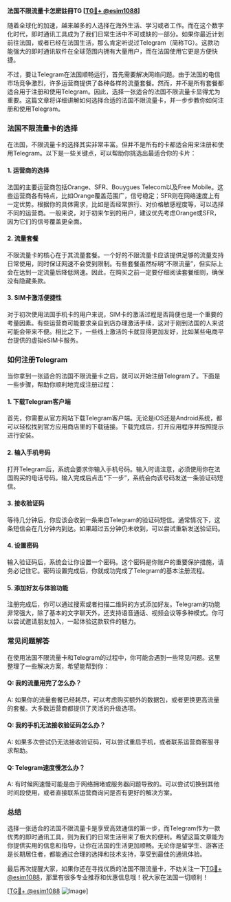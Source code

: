 **法国不限流量卡怎麽註冊TG [[TG💪+ @esim1088](https://t.me/s/esim1088)]**

随着全球化的加速，越来越多的人选择在海外生活、学习或者工作。而在这个数字化时代，即时通讯工具成为了我们日常生活中不可或缺的一部分。如果你最近计划前往法国，或者已经在法国生活，那么肯定听说过Telegram（简称TG）。这款功能强大的即时通讯软件在全球范围内拥有大量用户，而在法国使用它更是方便快捷。

不过，要让Telegram在法国顺畅运行，首先需要解决网络问题。由于法国的电信市场竞争激烈，许多运营商提供了各种各样的流量套餐。然而，并不是所有套餐都适合用于注册和使用Telegram。因此，选择一张适合的法国不限流量卡显得尤为重要。这篇文章将详细讲解如何选择合适的法国不限流量卡，并一步步教你如何注册和使用Telegram。

### 法国不限流量卡的选择

在法国，不限流量卡的选择其实非常丰富。但并不是所有的卡都适合用来注册和使用Telegram。以下是一些关键点，可以帮助你挑选出最适合你的卡片：

#### 1. **运营商的选择**
   法国的主要运营商包括Orange、SFR、Bouygues Telecom以及Free Mobile。这些运营商各有特点，比如Orange覆盖范围广，信号稳定；SFR则在网络速度上有一定优势。根据你的具体需求，比如是否经常旅行、对价格敏感程度等，可以选择不同的运营商。一般来说，对于初来乍到的用户，建议优先考虑Orange或SFR，因为它们的信号覆盖更全面。

#### 2. **流量套餐**
   不限流量卡的核心在于其流量套餐。一个好的不限流量卡应该提供足够的流量支持日常使用，同时保证网速不会受到限制。有些套餐虽然标明“不限流量”，但实际上会在达到一定流量后降低网速。因此，在购买之前一定要仔细阅读套餐细则，确保没有隐藏条款。

#### 3. **SIM卡激活便捷性**
   对于初次使用法国手机卡的用户来说，SIM卡的激活过程是否简便也是一个重要的考量因素。有些运营商可能要求亲自到店办理激活手续，这对于刚到法国的人来说可能会带来不便。相比之下，一些线上激活的卡就显得更加友好，比如某些电商平台提供的虚拟eSIM卡服务。

### 如何注册Telegram

当你拿到一张适合的法国不限流量卡之后，就可以开始注册Telegram了。下面是一些步骤，帮助你顺利地完成注册过程：

#### 1. **下载Telegram客户端**
   首先，你需要从官方网站下载Telegram客户端。无论是iOS还是Android系统，都可以轻松找到官方应用商店里的下载链接。下载完成后，打开应用程序并按照提示进行安装。

#### 2. **输入手机号码**
   打开Telegram后，系统会要求你输入手机号码。输入时请注意，必须使用你在法国购买的电话号码。输入完成后点击“下一步”，系统会向该号码发送一条验证码短信。

#### 3. **接收验证码**
   等待几分钟后，你应该会收到一条来自Telegram的验证码短信。通常情况下，这条短信会在几分钟内到达。如果超过五分钟仍未收到，可以尝试重新发送验证码。

#### 4. **设置密码**
   输入验证码后，系统会让你设置一个密码。这个密码是你账户的重要保护措施，请务必记住它。密码设置完成后，你就成功完成了Telegram的基本注册流程。

#### 5. **添加好友与体验功能**
   注册完成后，你可以通过搜索或者扫描二维码的方式添加好友。Telegram的功能非常强大，除了基本的文字聊天外，还支持语音通话、视频会议等多种模式。你可以尝试邀请朋友加入，一起体验这款软件的魅力。

### 常见问题解答

在使用法国不限流量卡和Telegram的过程中，你可能会遇到一些常见问题。这里整理了一些解决方案，希望能帮到你：

#### Q: 我的流量用完了怎么办？
A: 如果你的流量套餐已经耗尽，可以考虑购买额外的数据包，或者更换更高流量的套餐。大多数运营商都提供了灵活的升级选项。

#### Q: 我的手机无法接收验证码怎么办？
A: 如果多次尝试仍无法接收验证码，可以尝试重启手机，或者联系运营商客服寻求帮助。

#### Q: Telegram速度慢怎么办？
A: 有时候网速慢可能是由于网络拥堵或服务器问题导致的。可以尝试切换到其他时间段使用，或者直接联系运营商询问是否有更好的解决方案。

### 总结

选择一张适合的法国不限流量卡是享受高效通信的第一步，而Telegram作为一款优秀的即时通讯工具，则为我们的日常生活带来了极大的便利。希望这篇文章能为你提供实用的信息和指导，让你在法国的生活更加顺畅。无论你是留学生、游客还是长期居住者，都能通过合理的选择和技术支持，享受到最佳的通讯体验。

最后再次提醒大家，如果你还在寻找优质的法国不限流量卡，不妨关注一下[TG💪+ @esim1088](https://t.me/s/esim1088)，那里有很多专业推荐和优惠信息哦！祝大家在法国一切顺利！

[[TG💪+ @esim1088](https://t.me/s/esim1088) ![Image](https://i.postimg.cc/4NQfJmqS/Snipaste-2025-05-13-00-14-12.png)]